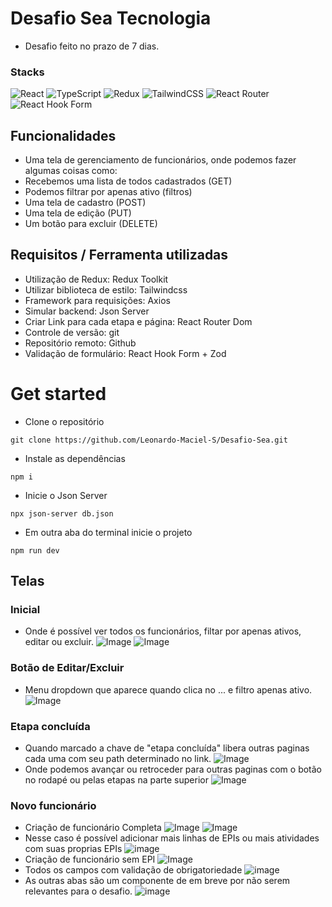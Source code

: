 # Desafio Sea Tecnologia
- Desafio feito no prazo de 7 dias.
  
### Stacks 
![React](https://img.shields.io/badge/react-%2320232a.svg?style=for-the-badge&logo=react&logoColor=%2361DAFB)
![TypeScript](https://img.shields.io/badge/typescript-%23007ACC.svg?style=for-the-badge&logo=typescript&logoColor=white)
![Redux](https://img.shields.io/badge/redux-%23593d88.svg?style=for-the-badge&logo=redux&logoColor=white)
![TailwindCSS](https://img.shields.io/badge/tailwindcss-%2338B2AC.svg?style=for-the-badge&logo=tailwind-css&logoColor=white)
![React Router](https://img.shields.io/badge/React_Router-CA4245?style=for-the-badge&logo=react-router&logoColor=white)
![React Hook Form](https://img.shields.io/badge/React%20Hook%20Form-%23EC5990.svg?style=for-the-badge&logo=reacthookform&logoColor=white)


## Funcionalidades
- Uma tela de gerenciamento de funcionários, onde podemos fazer algumas coisas como:
- Recebemos uma lista de todos cadastrados (GET)
- Podemos filtrar por apenas ativo (filtros)
- Uma tela de cadastro (POST)
- Uma tela de edição (PUT)
- Um botão para excluir (DELETE)
  
## Requisitos / Ferramenta utilizadas
- Utilização de Redux: Redux Toolkit
- Utilizar biblioteca de estilo: Tailwindcss
- Framework para requisições: Axios
- Simular backend: Json Server
- Criar Link para cada etapa e página: React Router Dom
- Controle de versão: git
- Repositório remoto: Github
- Validação de formulário: React Hook Form + Zod
  
# Get started
- Clone o repositório

```
git clone https://github.com/Leonardo-Maciel-S/Desafio-Sea.git
```
- Instale as dependências
```
npm i
```
- Inicie o Json Server
```
npx json-server db.json 
```
- Em outra aba do terminal inicie o projeto
```
npm run dev
```

## Telas
### Inicial
- Onde é possível ver todos os funcionários, filtar por apenas ativos, editar ou excluir.
![Image](https://github.com/user-attachments/assets/0fa0d6fc-1c9c-4a2f-af4f-9a2510a80f00)
![Image](https://github.com/user-attachments/assets/6a9c2d8c-5a87-490d-9450-360c99375fb0)

### Botão de Editar/Excluir
- Menu dropdown que aparece quando clica no ... e filtro apenas ativo.
![Image](https://github.com/user-attachments/assets/20c42ba3-58de-4979-8eb0-9d8beb1b7a1b)

### Etapa concluída
- Quando marcado a chave de "etapa concluída" libera outras paginas cada uma com seu path determinado no link.
![Image](https://github.com/user-attachments/assets/cf37d2c0-68e8-4719-9168-3c0ffa7149f3)
- Onde podemos avançar ou retroceder para outras paginas com o botão no rodapé ou pelas etapas na parte superior
![Image](https://github.com/user-attachments/assets/262431ca-b749-423c-aa11-36fc5215a856)

### Novo funcionário
- Criação de funcionário Completa
![Image](https://github.com/user-attachments/assets/7b369c3e-ee53-4559-9700-3fc899f18d9f)
![Image](https://github.com/user-attachments/assets/f37d5e1a-dae3-4914-9746-61f9d9c1b915)
- Nesse caso é possível adicionar mais linhas de EPIs ou mais atividades com suas proprias EPIs
![image](https://github.com/user-attachments/assets/4f8c06cc-970d-4732-95a3-5cd2367cf012)
- Criação de funcionário sem EPI
![Image](https://github.com/user-attachments/assets/9752e2d9-9823-440e-a22d-47e59a6890e1)
- Todos os campos com validação de obrigatoriedade
![image](https://github.com/user-attachments/assets/dece19d2-3a06-4461-8367-917439a08a52)
- As outras abas são um componente de em breve por não serem relevantes para o desafio.
![image](https://github.com/user-attachments/assets/60bc336f-6a19-48e7-9739-fbe9791565fa)


